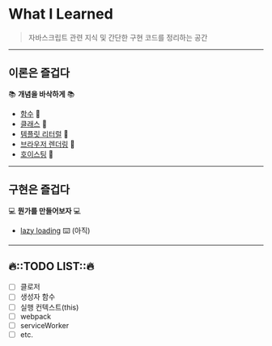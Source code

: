 # What I Learned
> 자바스크립트 관련 지식 및 간단한 구현 코드를 정리하는 공간

---
## 이론은 즐겁다
📚 **개념을 바삭하게** 📚
-  [함수](./content/함수) 📝 
-  [클래스](./content/클래스) 📝
-  [템플릿 리터럴](./content/템플릿리터럴) 📝
-  [브라우저 렌더링](./content/rendering) 📝
-  [호이스팅](./content/호이스팅) 📝

---
## 구현은 즐겁다
💻 **뭔가를 만들어보자** 💻
- [lazy loading](./) ⌨️ (아직)

--- 
## 🔥::TODO LIST::🔥
- [ ] 클로저
- [ ] 생성자 함수
- [ ] 실행 컨텍스트(this)
- [ ] webpack
- [ ] serviceWorker
- [ ] etc.
